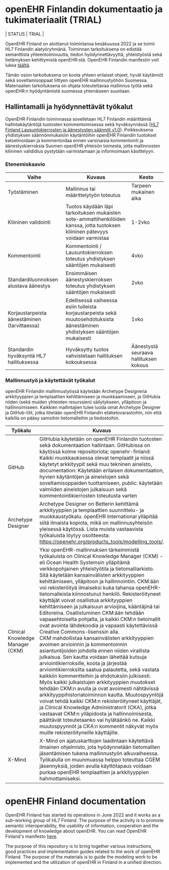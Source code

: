# openEHR Finlandin dokumentaatio ja tukimateriaalit (TRIAL)

| STATUS | TRIAL |

OpenEHR Finland on aloittanut toimintansa kesäkuussa 2022 ja se toimii HL7 Finlandin alatyöryhmänä. Toiminnan tarkoituksena on edistää semanttista yhteentoimivuutta, tiedon hyödynnettävyyttä, yhteistyöstä sekä tietämyksen kehittymistä openEHR:stä. OpenEHR Finlandin manifestin voit lukea [täältä](https://www.hl7.fi/openehr-alatyoryhma/manifesti-2022-openehr-finland/). 

Tämän osion tarkoituksena on koota yhteen erilaiset ohjeet, hyvät käytännöt sekä soveltamisoppaat liittyen openEHR mallinnustyöhön Suomessa.
Materiaalien tarkoituksena on ohjata toteutettavaa mallinnus työtä sekä openEHR:n hyödyntämistä suomessa yhtenäiseen suuntaan.

## Hallintamalli ja hyödynnettävät työkalut

OpenEHR Finlandin toiminnassa sovelletaan HL7 Finlandin määrittämiä hallintakäytäntöjä tuotosten kommentoimisessa sekä hyväksynnässä ([HL7 Finland Lausuntokierrosten ja äänestysten säännöt v1.0](https://www.hl7.fi/wp-content/uploads/HL7_Finland_lausunto_ja_%C3%A4%C3%A4nestyskierrosten_s%C3%A4%C3%A4nn%C3%B6t_v100_20140512.doc)). Poikkeuksena yhdistyksen säännönmukaisiin käytäntöihin openEHR Finlandin tuotokset katselmoidaan ja kommentoidaa ennen varsinaisia kommentointi ja äänestyskierroksia Suomen openEHR yhteisön toimesta, jotta mallinnosten kliininen valididius pystytään varmistamaan ja informoimaan käsittelyyn.

### Etenemiskaavio
| Vaihe | Kuvaus | Kesto |
| --- | --- | --- |
| Työstäminen | Mallinnus tai määrittelytyön toteutus | Tarpeen mukainen aika |
| Kliininen validointi | Tuotos käydään läpi tarkoituksen mukaisten sote-ammattihenkilöiden kanssa, jotta tuotoksen kliininen pätevyys voidaan varmistaa | 1-2vko |
| Kommentointi | Kommentointi / Lausuntokierroksen toteutus yhdistyksen sääntöjen mukaisesti | 4vko |
| Standardiluonnoksen alustava äänestys | Ensimmäisen äänestyskierroksen toteutus yhdistyksen sääntöjen mukaisesti | 2vko |
| Korjaustarpeista äänestäminen (tarvittaessa) | Edellisessä vaiheessa esiin tulleista korjaustarpeista sekä muutosehdotuksista äänestäminen yhdistyksen sääntöjen mukaisesti | 1vko |
| Standardin hyväksyntä HL7 hallituksessa | Hyväksytty tuotos vahvistetaan hallituksen kokouksessa | Äänestystä seuraava hallituksen kokous |

### Mallinnustyö ja käytettävät työkalut

openEHR Finlandin mallinnustyössä käytetään Archetype Designeria arkkityyppien ja templaattien kehittämiseen ja muokkaamiseen, ja GitHubia niiden (sekä muiden yhteisten resurssien) säilytykseen, ylläpitoon ja hallinnoimiseen. Kaikkien mallintajien tulee luoda omat  Archetype Designer ja GitHub-tilit, jotka liitetään openEHR Finlandin etätietovarastoihin, niin että kaikilla on pääsy samoihin tietomalleihin ja tiedostoihin.


| Työkalu | Kuvaus | Ohjeet ja lisätiedot |
| --- | --- | --- |
| GitHub | GitHubia käytetään on openEHR Finlandin tuotosten sekä dokumentaation hallintaan. GitHubissa on käytössä kolme repositoriota; openehr-finland: Kaikki muokkauksessa olevat templaatit ja niissä käytetyt arkkityypit sekä muu tekninen aineisto, documentation: Käytetään erilaisen dokumentaation, hyvien käytäntöjen ja aineistojen sekä soveltamisoppaiden tuottamiseen, public: käytetään valmiiden aineistojen julkaisuun sekä kommentointikierrosten toteutusta varten | - https://github.com/openehr-finland<br/>- [Rekisteröitymisohje](https://github.com/openehr-finland/public/blob/main/documentation/guides/openEHR-Finland_GitHub_ohje_v1.pdf) |
| Archetype Designer | Archetype Designer on Betterin kehittämä arkkityyppien ja templaattien suunnittelu- ja muokkaustyökalu. openEHR International ylläpitää siitä ilmaista kopiota, mikä on mallinnusyhteisön yleisessä käytössä. Lista muista vastaavista työkaluista löytyy osoitteesta: https://openehr.org/products_tools/modelling_tools/. | - https://tools.openehr.org/designer/#/<br/> - [Rekisteröitymisohje](https://github.com/openehr-finland/public/blob/main/documentation/guides/openEHR-Finland_AD_ohje_v1.pdf)<br/> - [Ohje Archetype Designerin ja GitHubin linkittämisestä](https://github.com/openehr-finland/public/blob/main/documentation/guides/openEHR-Finland_AD-GitHub-linkitys_ohje_v1.pdf) |
| Clinical Knowledge Manager (CKM) | Yksi openEHR-mallinnuksen tärkeimmistä työkaluista on Clinical Knowledge Manager (CKM) - eli Ocean Health Systemsin ylläpitämä verkkopohjainen yhteistyötila ja tietomalliarkisto. Sitä käytetään kansainvälisten arkkityyppien kehittämiseen, ylläpitoon ja hallinnointiin. CKM:ään voi rekisteröityä ilmaiseksi kuka tahansa openEHR-tietomalleista kiinnostunut henkilö. Rekisteröityneet käyttäjät voivat osallistua arkkityyppien kehittämiseen ja julkaisuun arvioijina, kääntäjinä tai Editoreina. Osallistuminen CKM:ään tehdään vapaaehtoiselta pohjalta, ja kaikki CKM:n tietomallit ovat avointa lähdekoodia ja vapaasti käytettävissä Creative Commons-lisenssin alla.<br/>CKM mahdollistaa kansainvälisten arkkityyppien avoimen arvioinnin ja kommentoinnin asiantuntijoiden johdolla ennen niiden virallista julkaisua. Sen kautta voidaan lähettää kutsuja arviointikierroksille, koota ja järjestää arviointikierroksilta saatua palautetta, sekä vastata kaikkiin kommentteihin ja ehdotuksiin julkisesti.<br/>Myös kaikki julkaistujen arkkityyppien muutokset tehdään CKM:n avulla ja ovat avoimesti nähtävissä arkkityyppihistoriatoiminnon kautta. Muutospyyntöjä voivat tehdä kaikki CKM:n rekisteröityneet käyttäjät, ja Clinical Knowledge Administratorit (CKA), jotka vastaavat CKM:n ylläpidosta ja hallinnoimisesta, päättävät toteutetaanko vai hylätäänkö ne. Kaikki muutospyynnöt ja CKA:n kommentit näkyvät myös muille rekisteröityneille käyttäjille. | - https://ckm.openehr.org/ckm/<br/>- [CKM yleisohje](https://github.com/openehr-finland/documentation/blob/main/guides/CKM-yleisohjeet_v1.pdf)<br/>- [Suomennosten kommentointi CKM:ssä](https://github.com/openehr-finland/public/blob/main/documentation/guides/openEHR-CKM-suomennosten-kommentointi.pdf) |
| X-Mind | X-Mind on ajatuskarttojen laadintaan käytettävä ilmainen ohjelmisto, jota hyödynnetään tietomallien jäsentämisen tukena mallinnustyön alkuvaiheessa. Työkalulla on muunmuassa helppo toteuttaa CGEM jäsennyksiä, joiden avulla käyttötapaus voidaan purkaa openEHR templaattien ja arkkityyppien hahmottamiseksi. | - https://xmind.app/ |

# openEHR Finland documentation

OpenEHR Finland has started its operations in June 2022 and it works as a sub-working group of HL7 Finland. The purpose of the activity is to promote semantic interoperability, the usability of information, cooperation and the development of knowledge about openEHR. You can read OpenEHR Finland's manifesto [here](https://github.com/openehr-finland/public/blob/main/documentation/manifest.md).

The purpose of this repository is to bring together various instructions, good practices and implementation guides related to the work of openEHR Finland. The purpose of the materials is to guide the modeling work to be implemented and the utilization of openEHR in Finland in a unified direction.

